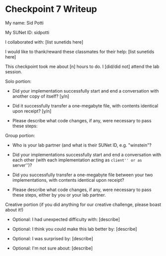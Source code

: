 Checkpoint 7 Writeup
====================

My name: Sid Potti

My SUNet ID: sidpotti

I collaborated with: [list sunetids here]

I would like to thank/reward these classmates for their help: [list sunetids here]

This checkpoint took me about [n] hours to do. I [did/did not] attend the lab session.

Solo portion:

- Did your implementation successfully start and end a conversation with another copy of itself? [y/n]

- Did it successfully transfer a one-megabyte file, with contents identical upon receipt? [y/n]

- Please describe what code changes, if any, were necessary to pass these steps:

Group portion:

- Who is your lab partner (and what is their SUNet ID, e.g. "winstein"?

- Did your implementations successfully start and end a conversation with each other (with each implementation acting as ``client'' or as ``server'')?

- Did you successfully transfer a one-megabyte file between your two
  implementations, with contents identical upon receipt?

- Please describe what code changes, if any, were necessary to pass
  these steps, either by you or your lab partner.

Creative portion (if you did anything for our creative challenge,
                  please boast about it!)

- Optional: I had unexpected difficulty with: [describe]

- Optional: I think you could make this lab better by: [describe]

- Optional: I was surprised by: [describe]

- Optional: I'm not sure about: [describe]

